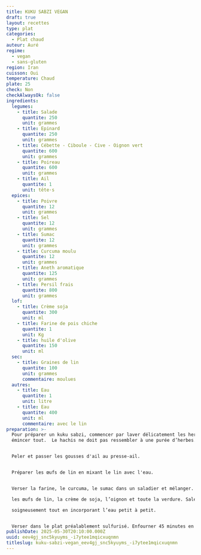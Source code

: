 ```yaml
---
title: KUKU SABZI VEGAN
draft: true
layout: recettes
type: plat
categories:
  - Plat chaud
auteur: Auré
regime:
  - vegan
  - sans-gluten
region: Iran
cuisson: Oui
temperature: Chaud
plate: 25
check: Non
checkAlwaysOk: false
ingredients:
  legumes:
    - title: Salade
      quantite: 250
      unit: grammes
    - title: Epinard
      quantite: 250
      unit: grammes
    - title: Cébette - Ciboule - Cive - Oignon vert
      quantite: 600
      unit: grammes
    - title: Poireau
      quantite: 600
      unit: grammes
    - title: Ail
      quantite: 1
      unit: tête·s
  epices:
    - title: Poivre
      quantite: 12
      unit: grammes
    - title: Sel
      quantite: 12
      unit: grammes
    - title: Sumac
      quantite: 12
      unit: grammes
    - title: Curcuma moulu
      quantite: 12
      unit: grammes
    - title: Aneth aromatique
      quantite: 125
      unit: grammes
    - title: Persil frais
      quantite: 800
      unit: grammes
  lof:
    - title: Crème soja
      quantite: 300
      unit: ml
    - title: Farine de pois chiche
      quantite: 1
      unit: Kg
    - title: huile d'olive
      quantite: 150
      unit: ml
  sec:
    - title: Graines de lin
      quantite: 100
      unit: grammes
      commentaire: moulues
  autres:
    - title: Eau
      quantite: 1
      unit: litre
    - title: Eau
      quantite: 400
      unit: ml
      commentaire: avec le lin
preparation: >-
  Pour préparer un kuku sabzi, commencer par laver délicatement les herbes puis
  émincer tout.  Le hachis ne doit pas ressembler à une purée d’herbes.


  Peler et passer les gousses d'ail au presse-ail.


  Préparer les œufs de lin en mixant le lin avec l'eau.


  Verser la farine, le curcuma, le sumac dans un saladier et mélanger. Incorporer 

  les œufs de lin, la crème de soja, l’oignon et toute la verdure. Saler, poivrer, mélanger 

  soigneusement tout en incorporant l’eau petit à petit.


  Verser dans le plat préalablement sulfurisé. Enfourner 45 minutes en vérifiant de temps en temps.
publishDate: 2025-05-30T20:10:00.000Z
uuid: eev4gj_snc5kyuyms_-i7ytee1mqicxuqnmn
titleslug: kuku-sabzi-vegan_eev4gj_snc5kyuyms_-i7ytee1mqicxuqnmn
---
```

